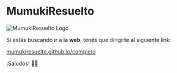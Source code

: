 # MumukiResuelto

![MumukiResuelto Logo](https://raw.githubusercontent.com/mumukiresuelto/completo/master/images/Banner.png)

Si estás buscando ir a la **web**, tenés que dirigirte al siguiente link:

[mumukiresuelto.github.io/completo](https://mumukiresuelto.github.io/completo)

¡Saludos! 🙋‍♂️
